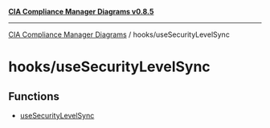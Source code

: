 [**CIA Compliance Manager Diagrams v0.8.5**](../../README.md)

***

[CIA Compliance Manager Diagrams](../../modules.md) / hooks/useSecurityLevelSync

# hooks/useSecurityLevelSync

## Functions

- [useSecurityLevelSync](functions/useSecurityLevelSync.md)
